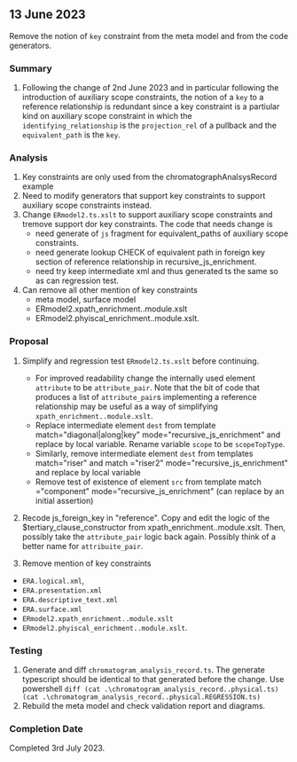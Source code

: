 

## 13 June 2023
Remove the notion of `key` constraint from the meta model and from the code generators. 

### Summary
1. Following the change of 2nd June 2023 and in particular following the introduction of auxiliary scope constraints, 
the notion of a `key` to a reference relationship is redundant since a key constraint is a partiular kind on 
auxiliary scope constraint in which the 
`identifying_relationship` is the `projection_rel` of a pullback and the `equivalent_path` is the `key`.

### Analysis
1. Key constraints are only used from the chromatographAnalsysRecord example
2. Need to modify generators that support key constraints to support auxiliary scope constraints instead. 
3. Change `ERmodel2.ts.xslt` to support auxiliary scope constraints and tremove support dor key constraints.
   The code that needs change is 
   - need generate of `js` fragment for equivalent_paths of auxiliary scope constraints.
   - need generate lookup CHECK of equivalent path in foreign key section of reference relationship in recursive_js_enrichment.
   - need try keep  intermediate xml and thus generated ts the same so as can regression test.
4. Can  remove all other mention of key constraints
   - meta model, surface model
   - ERmodel2.xpath_enrichment..module.xslt
   - ERmodel2.phyiscal_enrichment..module.xslt.

### Proposal
1. Simplify and regression test `ERmodel2.ts.xslt` before continuing. 
   - For improved readability
   change the internally used element `attribute` to be `attribute_pair`. Note that the bit of code that produces a list
   of `attribute_pair`s implementing a reference relationship may be useful as a way of simplifying 
   `xpath_enrichment..module.xslt`.
   - Replace intermediate element `dest` from template match="diagonal|along|key" mode="recursive_js_enrichment"
     and replace by local variable. Rename variable `scope` to be `scopeTopType`. 
   - Similarly, remove intermediate element `dest` from templates match="riser" and match ="riser2" mode="recursive_js_enrichment"
      and replace by local variable 
   - Remove test of existence of element `src` from template match ="component" mode="recursive_js_enrichment"
      (can replace by an initial assertion)

2. Recode js_foreign_key in "reference". Copy and edit the logic of the $tertiary_clause_constructor from xpath_enrichment..module.xslt.
   Then, possibly take the `attribute_pair` logic back again. Possibly think of a better name for `attribuite_pair`.

4. Remove  mention of key constraints
- `ERA.logical.xml`,
- `ERA.presentation.xml`
- `ERA.descriptive_text.xml`
- `ERA.surface.xml`
- `ERmodel2.xpath_enrichment..module.xslt`
- `ERmodel2.phyiscal_enrichment..module.xslt`.

### Testing
1. Generate and diff `chromatogram_analysis_record.ts`. The generate typescript should be identical to that generated before the change.
Use powershell `diff (cat .\chromatogram_analysis_record..physical.ts) (cat .\chromatogram_analysis_record..physical.REGRESSION.ts)`
2. Rebuild the meta model and check validation report and diagrams.
### Completion Date
Completed 3rd July 2023.




